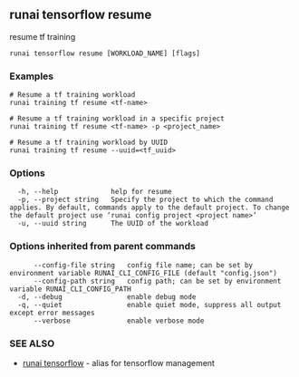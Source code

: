 ## runai tensorflow resume

resume tf training

```
runai tensorflow resume [WORKLOAD_NAME] [flags]
```

### Examples

```
# Resume a tf training workload
runai training tf resume <tf-name>

# Resume a tf training workload in a specific project
runai training tf resume <tf-name> -p <project_name>

# Resume a tf training workload by UUID
runai training tf resume --uuid=<tf_uuid>
```

### Options

```
  -h, --help             help for resume
  -p, --project string   Specify the project to which the command applies. By default, commands apply to the default project. To change the default project use ‘runai config project <project name>’
  -u, --uuid string      The UUID of the workload
```

### Options inherited from parent commands

```
      --config-file string   config file name; can be set by environment variable RUNAI_CLI_CONFIG_FILE (default "config.json")
      --config-path string   config path; can be set by environment variable RUNAI_CLI_CONFIG_PATH
  -d, --debug                enable debug mode
  -q, --quiet                enable quiet mode, suppress all output except error messages
      --verbose              enable verbose mode
```

### SEE ALSO

* [runai tensorflow](runai_tensorflow.md)	 - alias for tensorflow management

